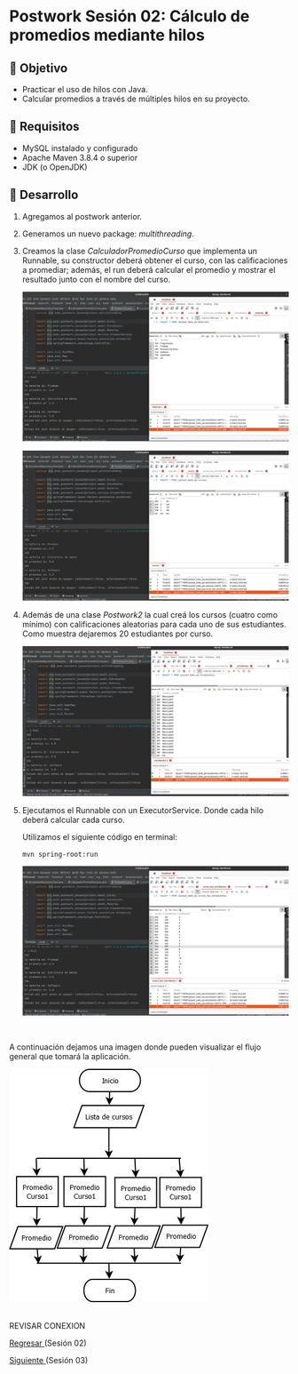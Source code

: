 # Postwork Sesión 02: Cálculo de promedios mediante hilos 

## 🎩 Objetivo 

- Practicar el uso de hilos con Java.
- Calcular promedios a través de múltiples hilos en su proyecto.

## 🎯 Requisitos 

- MySQL instalado y configurado
- Apache Maven 3.8.4 o superior
- JDK (o OpenJDK)

## 🚀 Desarrollo

1. Agregamos al postwork anterior.

2. Generamos un nuevo package: *multithreading*.

3. Creamos la clase *CalculadorPromedioCurso* que implementa un Runnable, su constructor deberá obtener el curso, con las calificaciones a promediar; además, el run deberá calcular el promedio y mostrar el resultado junto con el nombre del curso.

   ![](images/Sesion2-_2-bfS8.png)

   ![](images/Sesion2-_4-bfS8.png)

4. Además de una clase *Postwork2* la cual creá los cursos (cuatro como mínimo) con calificaciones aleatorias para cada uno de sus estudiantes. Como muestra dejaremos 20 estudiantes por curso.

   ![](images/Sesion2-_1-bfS8.png)

5. Ejecutamos el Runnable con un ExecutorService. Donde cada hilo deberá calcular cada curso.

   Utilizamos el siguiente código en terminal:

   ```
   mvn spring-root:run
   ```

   ![](images/Sesion2-_3-bfS8.png)

<br/>

A continuación dejamos una imagen donde pueden visualizar el flujo general que tomará la aplicación.

   ![diagrama1](img/diagrama1.png)

<br/>
REVISAR CONEXION

[Regresar ](../Readme.md)(Sesión 02)

[Siguiente ](../../Sesion-03/Readme.md)(Sesión 03)
